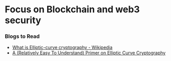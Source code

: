# Focus on Blockchain and web3 security 

### Blogs to Read

- [ What is Elliptic-curve cryptography - Wikipedia ](https://en.m.wikipedia.org/wiki/Elliptic-curve_cryptography)
- [ A (Relatively Easy To Understand) Primer on Elliptic Curve Cryptography ](https://blog.cloudflare.com/a-relatively-easy-to-understand-primer-on-elliptic-curve-cryptography/)
